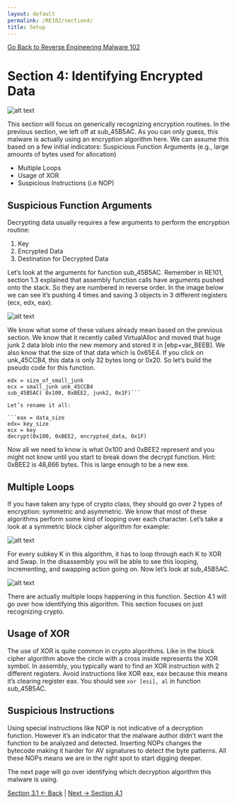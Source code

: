 ```yaml
---
layout: default
permalink: /RE102/section4/
title: Setup
---
```

[Go Back to Reverse Engineering Malware 102](https://securedorg.github.io/RE102/)

# Section 4: Identifying Encrypted Data #

![alt text](https://securedorg.github.io/RE102/images/Section6_intro.gif "intro")

This section will focus on generically recognizing encryption routines. In the previous section, we left off at sub_45B5AC. As you can only guess, this malware is actually using an encryption algorithm here. We can assume this based on a few initial indicators:
Suspicious Function Arguments (e.g., large amounts of bytes used for allocation)
* Multiple Loops
* Usage of XOR
* Suspicious Instructions (i.e NOP)

## Suspicious Function Arguments ##

Decrypting data usually requires a few arguments to perform the encryption routine:
1) Key
2) Encrypted Data
3) Destination for Decrypted Data

Let’s look at the arguments for function sub_45B5AC. Remember in RE101, section 1.3 explained that assembly function calls have arguments pushed onto the stack. So they are numbered in reverse order. In the image below we can see it’s pushing 4 times and saving 3 objects in 3 different registers (ecx, edx, eax).

![alt text](#)

We know what some of these values already mean based on the previous section. We know that it recently called VirtualAlloc and moved that huge junk 2 data blob into the new memory and stored it in [ebp+var_BEEB]. We also know that the size of that data which is 0x65E4. If you click on unk_45CCB4, this data is only 32 bytes long or 0x20. So let’s build the pseudo code for this function.

```eax = size_of_junk2
edx = size_of_small_junk
ecx = small_junk unk_45CCB4
sub_45B5AC( 0x100, 0xBEE2, junk2, 0x1F)``` 

Let’s rename it all:

```eax = data_size
edx= key_size
ecx = key
decrypt(0x100, 0xBEE2, encrypted_data, 0x1F)
```
Now all we need to know is what 0x100 and 0xBEE2 represent and you might not know until you start to break down the decrypt function. Hint: 0xBEE2 is 48,866 bytes. This is large enough to be a new exe. 

## Multiple Loops ##

If you have taken any type of crypto class, they should go over 2 types of encryption: symmetric and asymmetric. We know that most of these algorithms perform some kind of looping over each character. Let’s take a look at a symmetric block cipher algorithm for example:

![alt text](#)

For every subkey K in this algorithm, it has to loop through each K to XOR and Swap. In the disassembly you will be able to see this looping, incrementing, and swapping action going on. Now let’s look at sub_45B5AC.

![alt text](#)

There are actually multiple loops happening in this function. Section 4.1 will go over how identifying this algorithm. This section focuses on just recognizing crypto.

## Usage of XOR ##

The use of XOR is quite common in crypto algorithms. Like in the block cipher algorithm above the circle with a cross inside represents the XOR symbol. In assembly, you typically want to find an XOR instruction with 2 different registers. Avoid instructions like XOR eax, eax because this means it’s clearing register eax. You should see `xor [esi], al` in  function sub_45B5AC.

## Suspicious Instructions ##

Using special instructions like NOP is not indicative of a decryption function. However it’s an indicator that the malware author didn’t want the function to be analyzed and detected. Inserting NOPs changes the bytecode making it harder for AV signatures to detect the byte patterns. All these NOPs means we are in the right spot to start digging deeper.

The next page will go over identifying which decryption algorithm this malware is using.

[Section 3.1 <- Back](https://securedorg.github.io/RE102/section3.1) | [Next -> Section 4.1](https://securedorg.github.io/RE102/section4.1)
